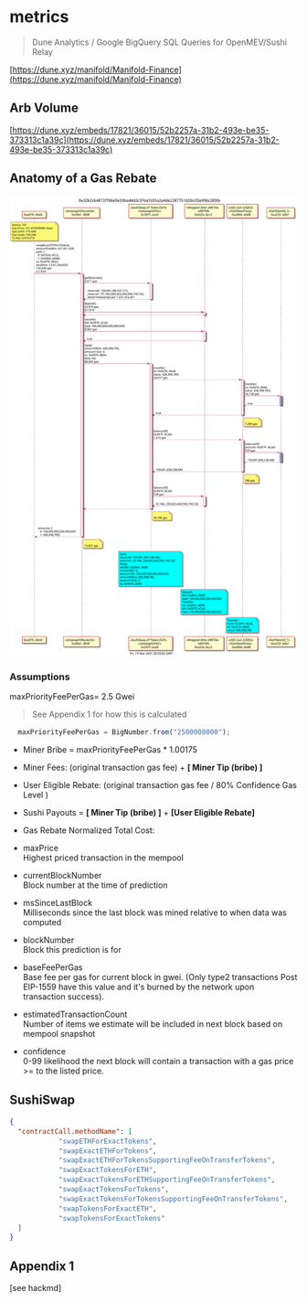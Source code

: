 # metrics
> Dune Analytics / Google BigQuery SQL Queries for OpenMEV/Sushi Relay

[https://dune.xyz/manifold/Manifold-Finance](https://dune.xyz/manifold/Manifold-Finance)

## Arb Volume

[https://dune.xyz/embeds/17821/36015/52b2257a-31b2-493e-be35-373313c1a39c](https://dune.xyz/embeds/17821/36015/52b2257a-31b2-493e-be35-373313c1a39c)


## Anatomy of a Gas Rebate


![](assets/sushi-tx-1.svg)


### Assumptions 

maxPriorityFeePerGas= 2.5 Gwei

> See Appendix 1 for how this is calculated

```js
  maxPriorityFeePerGas = BigNumber.from("2500000000");
```

- Miner Bribe = maxPriorityFeePerGas * 1.00175
- Miner Fees: (original transaction gas fee) + **[ Miner Tip (bribe) ]**
- User Eligible Rebate: (original transaction gas fee / 80% Confidence Gas Level )
- Sushi Payouts =  **[ Miner Tip (bribe) ]** + **[User Eligible Rebate]**




- Gas Rebate Normalized Total Cost: 

- maxPrice    
Highest priced transaction in the mempool    

- currentBlockNumber    
Block number at the time of prediction

- msSinceLastBlock    
Milliseconds since the last block was mined relative to when data was computed    

- blockNumber    
Block this prediction is for    

- baseFeePerGas    
Base fee per gas for current block in gwei. (Only type2 transactions Post EIP-1559 have this value and it's burned by the network upon transaction success).    

- estimatedTransactionCount    
Number of items we estimate will be included in next block based on mempool snapshot    

- confidence    
0-99 likelihood the next block will contain a transaction with a gas price >= to the listed price.  

## SushiSwap

```json
{ 
  "contractCall.methodName": [ 
            "swapETHForExactTokens", 
            "swapExactETHForTokens", 
            "swapExactETHForTokensSupportingFeeOnTransferTokens",
            "swapExactTokensForETH", 
            "swapExactTokensForETHSupportingFeeOnTransferTokens",
            "swapExactTokensForTokens", 
            "swapExactTokensForTokensSupportingFeeOnTransferTokens", 
            "swapTokensForExactETH",
            "swapTokensForExactTokens"
  ] 
}
```


## Appendix 1
[see hackmd]
